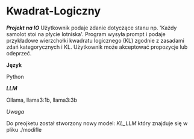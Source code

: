 # Kwadrat-Logiczny
***Projekt na IO***
Użytkownik podaje zdanie dotyczące stanu np. 'Każdy samolot stoi na płycie lotniska'. Program wysyła prompt i podaje przykładowe wierzchołki kwadratu logicznego (KL) zgodnie z zasadami zdań kategorycznych i KL. Użytkownik może akceptować propozycje lub odeprzeć.

**Język**

Python

***LLM***

Ollama, llama3:1b, llama3:3b

*Uwaga*

Do preojketu został stworzony nowy model: *KL_LLM* który znajduje się w pliku ./modifle


